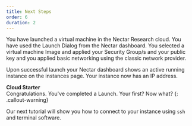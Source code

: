 ```yaml
---
title: Next Steps
order: 6
duration: 2
---
```


You have launched a virtual machine in the Nectar Research cloud. You have used the Launch Dialog from the Nectar dashboard. You selected a virtual machine Image and applied your Security Group/s and your public key and you applied basic networking using the classic network provider.

Upon successful launch your Nectar dashboard shows an active running instance on the instances page. Your instance now has an IP address.

**Cloud Starter**  
Congratulations. You've completed a Launch. Your first? Now what?
{: .callout-warning}

Our next tutorial will show you how to connect to your instance using `ssh` and terminal software. 